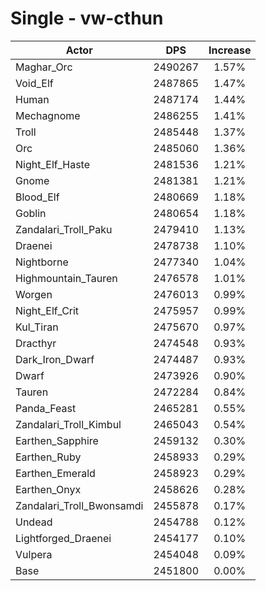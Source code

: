 # Single - vw-cthun
| Actor | DPS | Increase |
|---|:---:|:---:|
|Maghar_Orc|2490267|1.57%|
|Void_Elf|2487865|1.47%|
|Human|2487174|1.44%|
|Mechagnome|2486255|1.41%|
|Troll|2485448|1.37%|
|Orc|2485060|1.36%|
|Night_Elf_Haste|2481536|1.21%|
|Gnome|2481381|1.21%|
|Blood_Elf|2480669|1.18%|
|Goblin|2480654|1.18%|
|Zandalari_Troll_Paku|2479410|1.13%|
|Draenei|2478738|1.10%|
|Nightborne|2477340|1.04%|
|Highmountain_Tauren|2476578|1.01%|
|Worgen|2476013|0.99%|
|Night_Elf_Crit|2475957|0.99%|
|Kul_Tiran|2475670|0.97%|
|Dracthyr|2474548|0.93%|
|Dark_Iron_Dwarf|2474487|0.93%|
|Dwarf|2473926|0.90%|
|Tauren|2472284|0.84%|
|Panda_Feast|2465281|0.55%|
|Zandalari_Troll_Kimbul|2465043|0.54%|
|Earthen_Sapphire|2459132|0.30%|
|Earthen_Ruby|2458933|0.29%|
|Earthen_Emerald|2458923|0.29%|
|Earthen_Onyx|2458626|0.28%|
|Zandalari_Troll_Bwonsamdi|2455878|0.17%|
|Undead|2454788|0.12%|
|Lightforged_Draenei|2454177|0.10%|
|Vulpera|2454048|0.09%|
|Base|2451800|0.00%|
